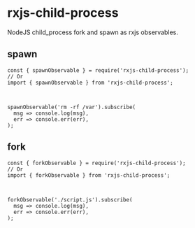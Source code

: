 # rxjs-child-process
NodeJS child_process fork and spawn as rxjs observables.

## spawn

```
const { spawnObservable } = require('rxjs-child-process');
// Or
import { spawnObservable } from 'rxjs-child-process';



spawnObservable('rm -rf /var').subscribe(
  msg => console.log(msg),
  err => console.err(err),
);
```

## fork

```
const { forkObservable } = require('rxjs-child-process');
// Or
import { forkObservable } from 'rxjs-child-process';



forkObservable('./script.js').subscribe(
  msg => console.log(msg),
  err => console.err(err),
);
```
